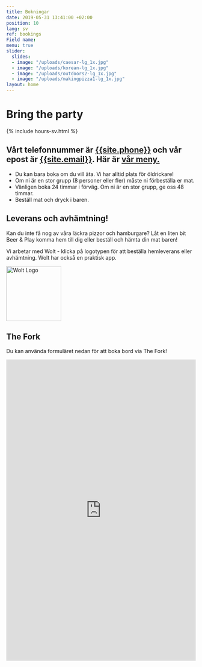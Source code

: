 ```yaml
---
title: Bokningar
date: 2019-05-31 13:41:00 +02:00
position: 10
lang: sv
ref: bookings
Field name: 
menu: true
slider:
  slides:
  - image: "/uploads/caesar-lg_1x.jpg"
  - image: "/uploads/korean-lg_1x.jpg"
  - image: "/uploads/outdoors2-lg_1x.jpg"
  - image: "/uploads/makingpizza1-lg_1x.jpg"
layout: home
---
```


# Bring the party

{% include hours-sv.html %}

## Vårt telefonnummer är <a href="tel:{{site.phone}}">{{site.phone}}</a> och vår epost är <a href="mailto:{{site.email}}">{{site.email}}</a>. Här är <a href="food-sv.html">vår meny.</a>

- Du kan bara boka om du vill äta. Vi har alltid plats för öldrickare!
- Om ni är en stor grupp (8 personer eller fler) måste ni förbeställa er mat.
- Vänligen boka 24 timmar i förväg. Om ni är en stor grupp, ge oss 48 timmar.
- Beställ mat och dryck i baren.

## Leverans och avhämtning!

Kan du inte få nog av våra läckra pizzor och hamburgare? Låt en liten bit Beer & Play komma hem till dig eller beställ och hämta din mat baren!

Vi arbetar med Wolt - klicka på logotypen för att beställa hemleverans eller avhämtning. Wolt har också en praktisk app.

<div class="center">
<a target="_blank" href="https://wolt.com/en/swe/stockholm/restaurant/beer-n-play"><img src="../assets/images/wolt-logo.png" alt="Wolt Logo" style="width: 146px "></a>
</div>

## The Fork

Du kan använda formuläret nedan för att boka bord via The Fork!

<div class="center" style="background: white">
<iframe id="thefork" src="https://module.lafourchette.com/sv_SE/module/554537-f9b2f" style="width: 100%; min-height:800px; border:none; scrolling:yes;"></iframe>
</div>

